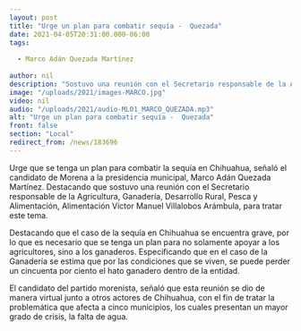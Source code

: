 ```yaml
---
layout: post
title: "Urge un plan para combatir sequía -  Quezada"
date: 2021-04-05T20:31:00.000-06:00
tags:
  
  - Marco Adán Quezada Martínez
  
author: nil
description: "Sostuvo una reunión con el Secretario responsable de la Agricultura, Ganadería, Desarrollo Rural, Pesca y Alimentación, Alimentación Víctor Manuel Villalobos Arámbula."
image: "/uploads/2021/images-MARCO.jpg"
video: nil
audio: "/uploads/2021/audio-ML01_MARCO_QUEZADA.mp3"
alt: "Urge un plan para combatir sequía -  Quezada"
front: false
section: "Local"
redirect_from: /news/183696
---
```


Urge que se tenga un plan para combatir la sequía en Chihuahua, señaló el candidato de Morena a la presidencia municipal, Marco Adán Quezada Martínez. Destacando que sostuvo una reunión con el Secretario responsable de la Agricultura, Ganadería, Desarrollo Rural, Pesca y Alimentación, Alimentación Víctor Manuel Villalobos Arámbula, para tratar este tema.

Destacando que el caso de la sequía en Chihuahua se encuentra grave, por lo que es necesario que se tenga un plan para no solamente apoyar a los agricultores, sino a los ganaderos. Especificando que en el caso de la Ganadería se estima que por las condiciones que se viven, se puede perder un cincuenta por ciento el hato ganadero dentro de la entidad.

El candidato del partido morenista, señaló que esta reunión se dio de manera virtual junto a otros actores de Chihuahua, con el fin de tratar la problemática que afecta a cinco municipios, los cuales presentan un mayor grado de crisis, la falta de agua.
